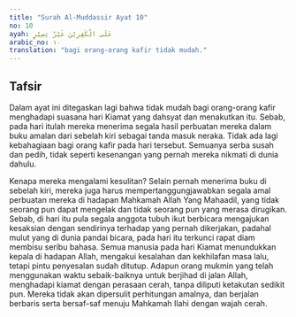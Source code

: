```yaml
---
title: "Surah Al-Muddassir Ayat 10"
no: 10
ayah: عَلَى الْكٰفِرِيْنَ غَيْرُ يَسِيْرٍ 
arabic_no: ١٠
translation: "bagi orang-orang kafir tidak mudah."
---
```


## Tafsir

Dalam ayat ini ditegaskan lagi bahwa tidak mudah bagi orang-orang kafir menghadapi suasana hari Kiamat yang dahsyat dan menakutkan itu. Sebab, pada hari itulah mereka menerima segala hasil perbuatan mereka dalam buku amalan dari sebelah kiri sebagai tanda masuk neraka. Tidak ada lagi kebahagiaan bagi orang kafir pada hari tersebut. Semuanya serba susah dan pedih, tidak seperti kesenangan yang pernah mereka nikmati di dunia dahulu.

Kenapa mereka mengalami kesulitan? Selain pernah menerima buku di sebelah kiri, mereka juga harus mempertanggungjawabkan segala amal perbuatan mereka di hadapan Mahkamah Allah Yang Mahaadil, yang tidak seorang pun dapat mengelak dan tidak seorang pun yang merasa dirugikan. Sebab, di hari itu pula segala anggota tubuh ikut berbicara mengajukan kesaksian dengan sendirinya terhadap yang pernah dikerjakan, padahal mulut yang di dunia pandai bicara, pada hari itu terkunci rapat diam membisu seribu bahasa. Semua manusia pada hari Kiamat menundukkan kepala di hadapan Allah, mengakui kesalahan dan kekhilafan masa lalu, tetapi pintu penyesalan sudah ditutup. Adapun orang mukmin yang telah menggunakan waktu sebaik-baiknya untuk berjihad di jalan Allah, menghadapi kiamat dengan perasaan cerah, tanpa diliputi ketakutan sedikit pun. Mereka tidak akan dipersulit perhitungan amalnya, dan berjalan berbaris serta bersaf-saf menuju Mahkamah Ilahi dengan wajah cerah.